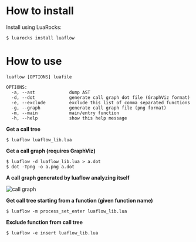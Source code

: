How to install
==============

Install using LuaRocks:

    $ luarocks install luaflow

How to use
==========

    luaflow [OPTIONS] luafile

    OPTIONS:
      -a, --ast             dump AST
      -d, --dot             generate call graph dot file (GraphViz format)
      -e, --exclude         exclude this list of comma separated functions
      -g, --graph           generate call graph file (png format)
      -m, --main            main/entry function
      -h, --help            show this help message


**Get a call tree**

    $ luaflow luaflow_lib.lua

**Get a call graph (requires GraphViz)**

    $ luaflow -d luaflow_lib.lua > a.dot
    $ dot -Tpng -o a.png a.dot

**A call graph generated by luaflow analyzing itself**

![call graph](https://raw.githubusercontent.com/calio/luaflow/master/doc/call_graph.png)

**Get call tree starting from a function (given function name)**

    $ luaflow -m process_set_enter luaflow_lib.lua

**Exclude function from call tree**

    $ luaflow -e insert luaflow_lib.lua
